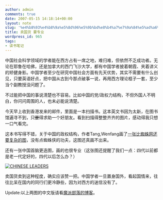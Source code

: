 ```yaml
---
author: admin
comments: true
date: 2007-05-15 14:18:14+00:00
layout: note
slug: '%e4%b8%93%e4%b8%9a%e5%8d%96%e5%9b%bd%e8%b4%a7%e7%9a%84%e5%ad%a6%e8%80%85'
title: 卖国货 要专业
wordpress_id: 965
tags:
- 读书笔记
---
```


中国社会科学领域的学者能在西方占有一席之地，难归难，但依然不乏成功者。无论在耶鲁在哈佛，还是加拿大的西门飞沙大学，都有中国学者披着朝霞、夹着讲义的矫健身影。中国学者至少在研究中国社会方面有先天优势，其实不需要有什么创见，只要英语好点，把中国从古到今那点破事一说，再用西方理论框子一套，至少当个副教授没问题了。

不过能把中国的事说清楚也不容易。比如中国的党/政权力结构，不但外国人不明白，你问问周围的人，也未必能说清楚。

今天早上收到香港发来的邮件，里面是一本扫描书。这本英文书因为太新，在图书馆遍寻不到，只<del>要</del>得求助一个好朋友。看到扫描得整整齐齐的图片，感动得我只想一口气看完。

这本书写得不错，关于中国的政权结构，作者Tang,Wenfang画了[一张比蜘蛛网还要复杂的图](http://www.flickr.com/photo_zoom.gne?id=499493175&size=o)，没有点蜘蛛侠的功夫，这图还真画不出来。

还有一张中国首脑更迭图，画的也很专业（这张图还提醒了我们一点：四代以前都是老一代定好的，四代以后怎么办？）

[![CHINESE LEADERS](http://farm1.static.flickr.com/199/499444380_5ad4716e40_m.jpg)](http://www.flickr.com/photo_zoom.gne?id=499444380&size=o)

卖国货卖到这种程度，确实应该赞一把。中国学者一旦置身国外，看起国情来，往往比呆在国内的同行们更冷静些，因为对西方的迷信没有了。

Update:以上两图的中文版请看[魔派部落的博客](http://mopa.blogbus.com/logs/5390189.html)。
